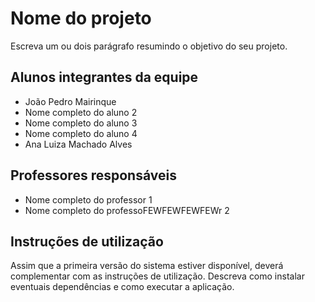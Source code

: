 # Nome do projeto

Escreva um ou dois  parágrafo resumindo o objetivo do seu projeto.

## Alunos integrantes da equipe

* João Pedro Mairinque 
* Nome completo do aluno 2
* Nome completo do aluno 3
* Nome completo do aluno 4
* Ana Luiza Machado Alves

## Professores responsáveis

* Nome completo do professor 1
* Nome completo do professoFEWFEWFEWFEWr 2

## Instruções de utilização

Assim que a primeira versão do sistema estiver disponível, deverá complementar com as instruções de utilização. Descreva como instalar eventuais dependências e como executar a aplicação.
